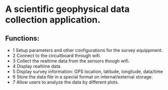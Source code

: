 # A scientific geophysical data collection application.

## Functions:
* 1 Setup parameters and other configurations for the survey equippment.
* 2 Connect to the circuitboard through wifi. 
* 3 Collect the realtime data from the sensors though wifi.
* 4 Display realtime data
* 5 Display survey information: GPS location, latitude, longitude, data/time
* 6 Store the data file in a special format on internal/external storage.
* 7 Allow users to analyze the data by different plots.
